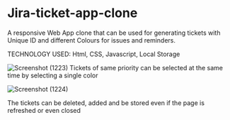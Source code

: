 # Jira-ticket-app-clone
A responsive Web App clone that can be used for generating tickets with Unique ID and different Colours for issues and reminders.

TECHNOLOGY USED: Html, CSS, Javascript, Local Storage

![Screenshot (1223)](https://user-images.githubusercontent.com/50929557/144175558-ff2ba4ed-8bae-4fc4-963f-dd7c6cec2def.png)
Tickets of same priority can be selected at the same time by selecting a single color

![Screenshot (1224)](https://user-images.githubusercontent.com/50929557/144175727-45e1f9bb-3647-434e-9723-a3e9e7610d32.png)

The tickets can be deleted, added and be stored even if the page is refreshed or even closed
